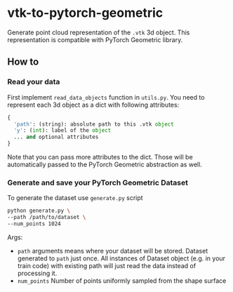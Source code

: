 # vtk-to-pytorch-geometric

Generate point cloud representation of the `.vtk` 3d object. This representation is compatible with PyTorch Geometric library.

## How to

### Read your data

First implement `read_data_objects` function in `utils.py`. You need to represent each 3d object as a dict with following attributes:

```python
{
  'path': (string): absolute path to this .vtk object
  'y': (int): label of the object
  ... and optional attributes
}
```
Note that you can pass more attributes to the dict. Those will be automatically passed to the PyTorch Geometric abstraction as well. 


### Generate and save your PyTorch Geometric Dataset

To generate the dataset use `generate.py` script

```bash
python generate.py \
--path /path/to/dataset \
--num_points 1024
```
Args:

- `path` arguments means where your dataset will be stored. Dataset generated to `path` just once. All instances of Dataset object (e.g. in your train code) with existing path will just read the data instead of processing it.
- `num_points` Number of points uniformly sampled from the shape surface
